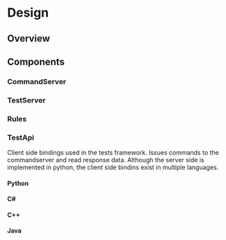 # Design 

## Overview

## Components

### CommandServer

### TestServer

### Rules

### TestApi
Client side bindings used in the tests framework. 
Issues commands to the commandserver and read response data.
Although the server side is implemented in python, the client side bindins exist in multiple languages.


#### Python

#### C#

#### C++

#### Java


